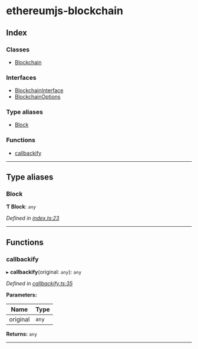 # ethereumjs-blockchain

## Index

### Classes

- [Blockchain](classes/blockchain.md)

### Interfaces

- [BlockchainInterface](interfaces/blockchaininterface.md)
- [BlockchainOptions](interfaces/blockchainoptions.md)

### Type aliases

- [Block](#block)

### Functions

- [callbackify](#callbackify)

---

## Type aliases

<a id="block"></a>

### Block

**Ƭ Block**: _`any`_

_Defined in [index.ts:23](https://github.com/ethereumjs/ethereumjs-vm/blob/d660c58/packages/blockchain/src/index.ts#L23)_

---

## Functions

<a id="callbackify"></a>

### callbackify

▸ **callbackify**(original: _`any`_): `any`

_Defined in [callbackify.ts:35](https://github.com/ethereumjs/ethereumjs-vm/blob/d660c58/packages/blockchain/src/callbackify.ts#L35)_

**Parameters:**

| Name     | Type  |
| -------- | ----- |
| original | `any` |

**Returns:** `any`

---
